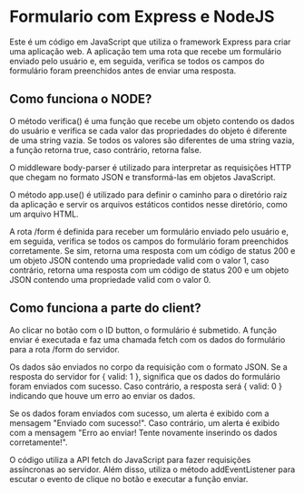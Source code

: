 # Formulario com Express e NodeJS

Este é um código em JavaScript que utiliza o framework Express para criar uma aplicação web. A aplicação tem uma rota que recebe um formulário enviado pelo usuário e, em seguida, verifica se todos os campos do formulário foram preenchidos antes de enviar uma resposta.

## Como funciona o NODE?

O método verifica() é uma função que recebe um objeto contendo os dados do usuário e verifica se cada valor das propriedades do objeto é diferente de uma string vazia. Se todos os valores são diferentes de uma string vazia, a função retorna true, caso contrário, retorna false.

O middleware body-parser é utilizado para interpretar as requisições HTTP que chegam no formato JSON e transformá-las em objetos JavaScript.

O método app.use() é utilizado para definir o caminho para o diretório raiz da aplicação e servir os arquivos estáticos contidos nesse diretório, como um arquivo HTML.

A rota /form é definida para receber um formulário enviado pelo usuário e, em seguida, verifica se todos os campos do formulário foram preenchidos corretamente. Se sim, retorna uma resposta com um código de status 200 e um objeto JSON contendo uma propriedade valid com o valor 1, caso contrário, retorna uma resposta com um código de status 200 e um objeto JSON contendo uma propriedade valid com o valor 0.

## Como funciona a parte do client?

Ao clicar no botão com o ID button, o formulário é submetido. A função enviar é executada e faz uma chamada fetch com os dados do formulário para a rota /form do servidor.

Os dados são enviados no corpo da requisição com o formato JSON. Se a resposta do servidor for { valid: 1 }, significa que os dados do formulário foram enviados com sucesso. Caso contrário, a resposta será { valid: 0 } indicando que houve um erro ao enviar os dados.

Se os dados foram enviados com sucesso, um alerta é exibido com a mensagem "Enviado com sucesso!". Caso contrário, um alerta é exibido com a mensagem "Erro ao enviar! Tente novamente inserindo os dados corretamente!".

O código utiliza a API fetch do JavaScript para fazer requisições assíncronas ao servidor. Além disso, utiliza o método addEventListener para escutar o evento de clique no botão e executar a função enviar.


